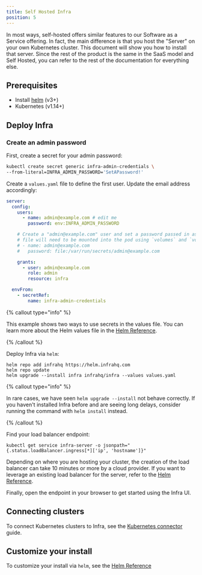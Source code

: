 ```yaml
---
title: Self Hosted Infra
position: 5
---
```


In most ways, self-hosted offers similar features to our Software as a Service offering. In fact, the main difference is that you host the "Server" on your own Kubernetes cluster. This document will show you how to install that server. Since the rest of the product is the same in the SaaS model and Self Hosted, you can refer to the rest of the documentation for everything else.

## Prerequisites

- Install [helm](https://helm.sh/docs/intro/install/) (v3+)
- Kubernetes (v1.14+)

## Deploy Infra

### Create an admin password

First, create a secret for your admin password:

```bash
kubectl create secret generic infra-admin-credentials \
--from-literal=INFRA_ADMIN_PASSWORD='SetAPassword!'
```

Create a `values.yaml` file to define the first user. Update the email address accordingly:

```yaml
server:
  config:
    users:
      - name: admin@example.com # edit me
        password: env:INFRA_ADMIN_PASSWORD

    # Create a "admin@example.com" user and set a password passed in as a file. The
    # file will need to be mounted into the pod using `volumes` and `volumeMounts`.
    # - name: admin@example.com
    #   password: file:/var/run/secrets/admin@example.com

    grants:
      - user: admin@example.com
        role: admin
        resource: infra

  envFrom:
    - secretRef:
        name: infra-admin-credentials
```

{% callout type="info" %}

This example shows two ways to use secrets in the values file. You can learn more about the Helm values file in the [Helm Reference](../reference/helm.md).

{% /callout %}

Deploy Infra via `helm`:

```
helm repo add infrahq https://helm.infrahq.com
helm repo update
helm upgrade --install infra infrahq/infra --values values.yaml
```

{% callout type="info" %}

In rare cases, we have seen `helm upgrade --install` not behave correctly. If you haven't installed Infra before and are seeing long delays, consider running the command with `helm install` instead.

{% /callout %}

Find your load balancer endpoint:

```
kubectl get service infra-server -o jsonpath="{.status.loadBalancer.ingress[*]['ip', 'hostname']}"
```

Depending on where you are hosting your cluster, the creation of the load balancer can take 10 minutes or more by a cloud provider. If you want to leverage an existing load balancer for the server, refer to the [Helm Reference](../reference/helm.md).

Finally, open the endpoint in your browser to get started using the Infra UI.

## Connecting clusters

To connect Kubernetes clusters to Infra, see the [Kubernetes connector](../manage/connectors/kubernetes.md) guide.

## Customize your install

To customize your install via `helm`, see the [Helm Reference](../reference/helm.md)
